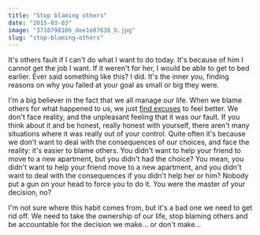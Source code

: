 ```yaml
---
title: "Stop blaming others"
date: "2015-03-03"
image: "3710798106_dee1e87638_b.jpg"
slug: "stop-blaming-others"
---
```


It's others fault if I can't do what I want to do today. It's because of him I cannot get the job I want. If it weren't for her, I would be able to get to bed earlier. Ever said something like this? I did. It's the inner you, finding reasons on why you failed at your goal as small or big they were.

I'm a big believer in the fact that we all manage our life. When we blame others for what happened to us, we just [find excuses](http://fred.dev/you-have-no-excuses-just-do-it/ "you have no excuses: just do it!") to feel better. We don't face reality, and the unpleasant feeling that it was our fault. If you think about it and be honest, really honest with yourself, there aren't many situations where it was really out of your control. Quite often it's because we don't want to deal with the consequences of our choices, and face the reality: it's easier to blame others. You didn't want to help your friend to move to a new apartment, but you didn't had the choice? You mean, you didn't want to help your friend move to a new apartment, and you didn't want to deal with the consequences if you didn't help her or him? Nobody put a gun on your head to force you to do it. You were the master of your decision, no?

I'm not sure where this habit comes from, but it's a bad one we need to get rid off. We need to take the ownership of our life, stop blaming others and be accountable for the decision we make... or don't make...
